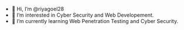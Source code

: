 - 👋 Hi, I’m @riyagoel28
- 👀 I’m interested in Cyber Security and Web Developement.
- 🌱 I’m currently learning Web Penetration Testing and Cyber Security.

<!---
riyagoel28/riyagoel28 is a ✨ special ✨ repository because its `README.md` (this file) appears on your GitHub profile.
You can click the Preview link to take a look at your changes.
--->
